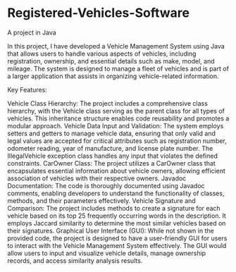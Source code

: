 # Registered-Vehicles-Software
A project in Java

In this project, I have developed a Vehicle Management System using Java that allows users to handle various aspects of vehicles, including registration, ownership, and essential details such as make, model, and mileage. The system is designed to manage a fleet of vehicles and is part of a larger application that assists in organizing vehicle-related information.

Key Features:

Vehicle Class Hierarchy: The project includes a comprehensive class hierarchy, with the Vehicle class serving as the parent class for all types of vehicles. This inheritance structure enables code reusability and promotes a modular approach.
Vehicle Data Input and Validation: The system employs setters and getters to manage vehicle data, ensuring that only valid and legal values are accepted for critical attributes such as registration number, odometer reading, year of manufacture, and license plate number. The IllegalVehicle exception class handles any input that violates the defined constraints.
CarOwner Class: The project utilizes a CarOwner class that encapsulates essential information about vehicle owners, allowing efficient association of vehicles with their respective owners.
Javadoc Documentation: The code is thoroughly documented using Javadoc comments, enabling developers to understand the functionality of classes, methods, and their parameters effectively.
Vehicle Signature and Comparison: The project includes methods to create a signature for each vehicle based on its top 25 frequently occurring words in the description. It employs Jaccard similarity to determine the most similar vehicles based on their signatures.
Graphical User Interface (GUI): While not shown in the provided code, the project is designed to have a user-friendly GUI for users to interact with the Vehicle Management System effectively. The GUI would allow users to input and visualize vehicle details, manage ownership records, and access similarity analysis results.
